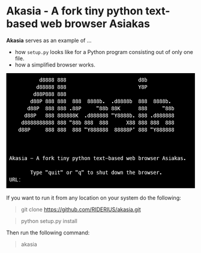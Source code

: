 # Akasia - A fork tiny python text-based web browser Asiakas

**Akasia** serves as an example of ...

- how `setup.py` looks like for a Python program consisting out of only one file.
- how a simplified browser works.

![image](docs/akasia.png)

If you want to run it from any location on your system do the following:

> git clone <https://github.com/RIDERIUS/akasia.git>

> python setup.py install

Then run the following command:

> akasia
